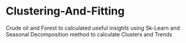 # Clustering-And-Fitting
Crude oil and Forest to calculated useful insights using Sk-Learn and Seasonal Decomposition method to calculate Clusters and Trends

